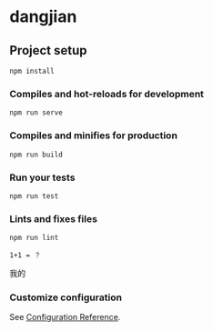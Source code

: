 # dangjian

## Project setup
```
npm install
```

### Compiles and hot-reloads for development
```
npm run serve
```

### Compiles and minifies for production
```
npm run build
```

### Run your tests
```
npm run test
```

### Lints and fixes files
```
npm run lint
```


```
1+1 = ？
```
我的
### Customize configuration
See [Configuration Reference](https://cli.vuejs.org/config/).

